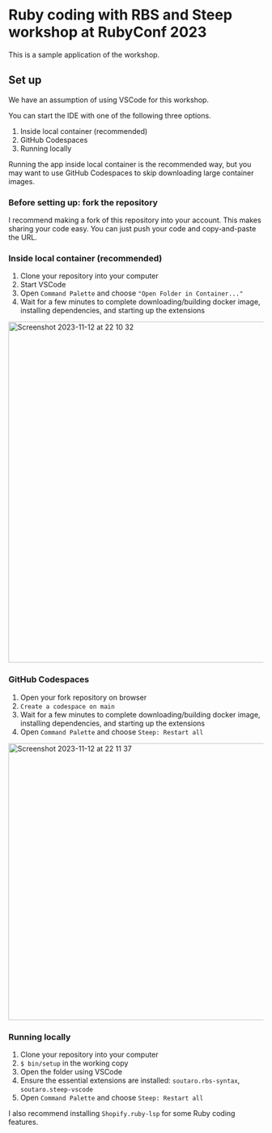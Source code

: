 # Ruby coding with RBS and Steep workshop at RubyConf 2023

This is a sample application of the workshop.

## Set up

We have an assumption of using VSCode for this workshop.

You can start the IDE with one of the following three options.

1. Inside local container (recommended)
2. GitHub Codespaces
3. Running locally

Running the app inside local container is the recommended way, but you may want to use GitHub Codespaces to skip downloading large container images.

### Before setting up: fork the repository

I recommend making a fork of this repository into your account.
This makes sharing your code easy.
You can just push your code and copy-and-paste the URL.

### Inside local container (recommended)

1. Clone your repository into your computer
2. Start VSCode
3. Open `Command Palette` and choose `"Open Folder in Container..."`
4. Wait for a few minutes to complete downloading/building docker image, installing dependencies, and starting up the extensions

<img width="672" alt="Screenshot 2023-11-12 at 22 10 32" src="https://github.com/soutaro/rubyconf-2023/assets/139089/3d6dda29-613b-447c-9b4d-16f7591327f4">

### GitHub Codespaces

1. Open your fork repository on browser
2. `Create a codespace on main`
3. Wait for a few minutes to complete downloading/building docker image, installing dependencies, and starting up the extensions
4. Open `Command Palette` and choose `Steep: Restart all`

<img width="546" alt="Screenshot 2023-11-12 at 22 11 37" src="https://github.com/soutaro/rubyconf-2023/assets/139089/9d34f3eb-90d0-4a46-8258-45b42d93b06f">

### Running locally

1. Clone your repository into your computer
2. `$ bin/setup` in the working copy
3. Open the folder using VSCode
4. Ensure the essential extensions are installed: `soutaro.rbs-syntax`, `soutaro.steep-vscode`
5. Open `Command Palette` and choose `Steep: Restart all`

I also recommend installing `Shopify.ruby-lsp` for some Ruby coding features.

